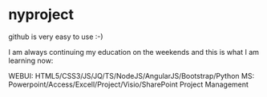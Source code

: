 # nyproject

github is very easy to use :-)

I am always continuing my education on the weekends and this is what I am learning now:

WEBUI: HTML5/CSS3/JS/JQ/TS/NodeJS/AngularJS/Bootstrap/Python
MS: Powerpoint/Access/Excell/Project/Visio/SharePoint
Project Management
